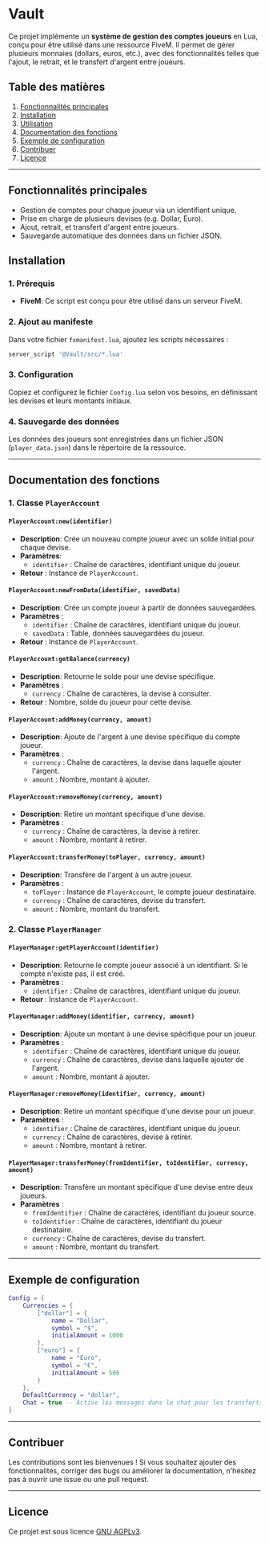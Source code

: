 # **Vault**

Ce projet implémente un **système de gestion des comptes joueurs** en Lua, conçu pour être utilisé dans une ressource FiveM. Il permet de gérer plusieurs monnaies (dollars, euros, etc.), avec des fonctionnalités telles que l'ajout, le retrait, et le transfert d'argent entre joueurs.

## **Table des matières**
1. [Fonctionnalités principales](#fonctionnalités-principales)
2. [Installation](#installation)
3. [Utilisation](#utilisation)
4. [Documentation des fonctions](#documentation-des-fonctions)
5. [Exemple de configuration](#exemple-de-configuration)
6. [Contribuer](#contribuer)
7. [Licence](#licence)

---

## **Fonctionnalités principales**

- Gestion de comptes pour chaque joueur via un identifiant unique.
- Prise en charge de plusieurs devises (e.g. Dollar, Euro).
- Ajout, retrait, et transfert d'argent entre joueurs.
- Sauvegarde automatique des données dans un fichier JSON.


## **Installation**

### **1. Prérequis**
- **FiveM**: Ce script est conçu pour être utilisé dans un serveur FiveM.

### **2. Ajout au manifeste**
Dans votre fichier `fxmanifest.lua`, ajoutez les scripts nécessaires :
```lua
server_script '@Vault/src/*.lua'
```

### **3. Configuration**
Copiez et configurez le fichier `Config.lua` selon vos besoins, en définissant les devises et leurs montants initiaux.

### **4. Sauvegarde des données**
Les données des joueurs sont enregistrées dans un fichier JSON (`player_data.json`) dans le répertoire de la ressource.

---

## **Documentation des fonctions**

### **1. Classe `PlayerAccount`**

#### **`PlayerAccount:new(identifier)`**
- **Description**: Crée un nouveau compte joueur avec un solde initial pour chaque devise.
- **Paramètres**:
  - `identifier` : Chaîne de caractères, identifiant unique du joueur.
- **Retour** : Instance de `PlayerAccount`.

#### **`PlayerAccount:newFromData(identifier, savedData)`**
- **Description**: Crée un compte joueur à partir de données sauvegardées.
- **Paramètres** :
  - `identifier` : Chaîne de caractères, identifiant unique du joueur.
  - `savedData` : Table, données sauvegardées du joueur.
- **Retour** : Instance de `PlayerAccount`.

#### **`PlayerAccount:getBalance(currency)`**
- **Description**: Retourne le solde pour une devise spécifique.
- **Paramètres** :
  - `currency` : Chaîne de caractères, la devise à consulter.
- **Retour** : Nombre, solde du joueur pour cette devise.

#### **`PlayerAccount:addMoney(currency, amount)`**
- **Description**: Ajoute de l'argent à une devise spécifique du compte joueur.
- **Paramètres** :
  - `currency` : Chaîne de caractères, la devise dans laquelle ajouter l'argent.
  - `amount` : Nombre, montant à ajouter.

#### **`PlayerAccount:removeMoney(currency, amount)`**
- **Description**: Retire un montant spécifique d'une devise.
- **Paramètres** :
  - `currency` : Chaîne de caractères, la devise à retirer.
  - `amount` : Nombre, montant à retirer.

#### **`PlayerAccount:transferMoney(toPlayer, currency, amount)`**
- **Description**: Transfère de l'argent à un autre joueur.
- **Paramètres** :
  - `toPlayer` : Instance de `PlayerAccount`, le compte joueur destinataire.
  - `currency` : Chaîne de caractères, devise du transfert.
  - `amount` : Nombre, montant du transfert.

### **2. Classe `PlayerManager`**

#### **`PlayerManager:getPlayerAccount(identifier)`**
- **Description**: Retourne le compte joueur associé à un identifiant. Si le compte n'existe pas, il est créé.
- **Paramètres** :
  - `identifier` : Chaîne de caractères, identifiant unique du joueur.
- **Retour** : Instance de `PlayerAccount`.

#### **`PlayerManager:addMoney(identifier, currency, amount)`**
- **Description**: Ajoute un montant à une devise spécifique pour un joueur.
- **Paramètres** :
  - `identifier` : Chaîne de caractères, identifiant unique du joueur.
  - `currency` : Chaîne de caractères, devise dans laquelle ajouter de l'argent.
  - `amount` : Nombre, montant à ajouter.

#### **`PlayerManager:removeMoney(identifier, currency, amount)`**
- **Description**: Retire un montant spécifique d'une devise pour un joueur.
- **Paramètres** :
  - `identifier` : Chaîne de caractères, identifiant unique du joueur.
  - `currency` : Chaîne de caractères, devise à retirer.
  - `amount` : Nombre, montant à retirer.

#### **`PlayerManager:transferMoney(fromIdentifier, toIdentifier, currency, amount)`**
- **Description**: Transfère un montant spécifique d'une devise entre deux joueurs.
- **Paramètres** :
  - `fromIdentifier` : Chaîne de caractères, identifiant du joueur source.
  - `toIdentifier` : Chaîne de caractères, identifiant du joueur destinataire.
  - `currency` : Chaîne de caractères, devise du transfert.
  - `amount` : Nombre, montant du transfert.

---

## **Exemple de configuration**

```lua
Config = {
    Currencies = {
        ["dollar"] = {
            name = "Dollar",
            symbol = "$",
            initialAmount = 1000
        },
        ["euro"] = {
            name = "Euro",
            symbol = "€",
            initialAmount = 500
        }
    },
    DefaultCurrency = "dollar",
    Chat = true -- Active les messages dans le chat pour les transferts
}
```

---

## **Contribuer**

Les contributions sont les bienvenues ! Si vous souhaitez ajouter des fonctionnalités, corriger des bugs ou améliorer la documentation, n'hésitez pas à ouvrir une issue ou une pull request.

---

## **Licence**

Ce projet est sous licence [GNU AGPLv3](https://choosealicense.com/licenses/agpl-3.0/).
```